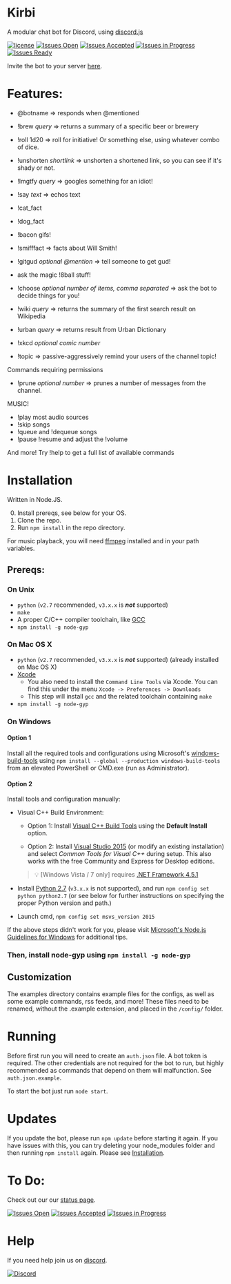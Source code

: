 # Kirbi
A modular chat bot for Discord, using [discord.js](https://github.com/hydrabolt/discord.js/)

[![license](https://img.shields.io/github/license/richardson-media-house/kirbi.svg?style=flat-square&colorB=00aaff)](https://github.com/richardson-media-house/kirbi) [![Issues Open](https://img.shields.io/github/issues-raw/richardson-media-house/kirbi.svg?style=flat-square&label=issues%20open&colorB=ff0000)](https://waffle.io/richardson-media-house/kirbi) [![Issues Accepted](https://img.shields.io/github/issues-raw/richardson-media-house/kirbi/accepted.svg?style=flat-square&label=issues%20reviewed&colorB=00aaff)](https://waffle.io/richardson-media-house/kirbi) [![Issues in Progress](https://img.shields.io/github/issues-raw/richardson-media-house/kirbi/in-progress.svg?style=flat-square&label=issues%20in%20progress&colorB=0000ff)](http://waffle.io/richardson-media-house/kirbi) [![Issues Ready](https://img.shields.io/github/issues-raw/richardson-media-house/kirbi/ready-for-review.svg?style=flat-square&label=issues%20ready&colorB=ff00aa)](http://waffle.io/richardson-media-house/kirbi)

Invite the bot to your server [here](https://discordapp.com/oauth2/authorize?client_id=345207331295854593&scope=bot&permissions=66186303).

# Features:

- @botname => responds when @mentioned

- !brew *query* => returns a summary of a specific beer or brewery

- !roll 1d20 => roll for initiative! Or something else, using whatever combo of dice.

- !unshorten *shortlink* => unshorten a shortened link, so you can see if it's shady or not.

- !lmgtfy *query* => googles something for an idiot!

- !say *text* => echos text

- !cat_fact

- !dog_fact

- !bacon gifs!

- !smifffact => facts about Will Smith!

- !gitgud *optional @mention* => tell someone to get gud!

- ask the magic !8ball stuff!

- !choose *optional number of items, comma separated* => ask the bot to decide things for you!

- !wiki *query* => returns the summary of the first search result on Wikipedia

- !urban *query* => returns result from Urban Dictionary

- !xkcd *optional comic number*

- !topic => passive-aggressively remind your users of the channel topic!

Commands requiring permissions
- !prune *optional number* => prunes a number of messages from the channel.

MUSIC!
- !play most audio sources
- !skip songs
- !queue and !dequeue songs
- !pause !resume and adjust the !volume

And more! Try !help to get a full list of available commands

# Installation

Written in Node.JS.

0. Install prereqs, see below for your OS.
1. Clone the repo.
2. Run `npm install` in the repo directory.

For music playback, you will need [ffmpeg](https://www.ffmpeg.org/download.html) installed and in your path variables.

## Prereqs:

### On Unix

   * `python` (`v2.7` recommended, `v3.x.x` is __*not*__ supported)
   * `make`
   * A proper C/C++ compiler toolchain, like [GCC](https://gcc.gnu.org)
   * `npm install -g node-gyp`

### On Mac OS X

   * `python` (`v2.7` recommended, `v3.x.x` is __*not*__ supported) (already installed on Mac OS X)
   * [Xcode](https://developer.apple.com/xcode/download/)
     * You also need to install the `Command Line Tools` via Xcode. You can find this under the menu `Xcode -> Preferences -> Downloads`
     * This step will install `gcc` and the related toolchain containing `make`
   * `npm install -g node-gyp`

### On Windows

#### Option 1

Install all the required tools and configurations using Microsoft's [windows-build-tools](https://github.com/felixrieseberg/windows-build-tools) using `npm install --global --production windows-build-tools` from an elevated PowerShell or CMD.exe (run as Administrator).

#### Option 2

Install tools and configuration manually:
   * Visual C++ Build Environment:
     * Option 1: Install [Visual C++ Build Tools](http://landinghub.visualstudio.com/visual-cpp-build-tools) using the **Default Install** option.

     * Option 2: Install [Visual Studio 2015](https://www.visualstudio.com/products/visual-studio-community-vs) (or modify an existing installation) and select *Common Tools for Visual C++* during setup. This also works with the free Community and Express for Desktop editions.

     > :bulb: [Windows Vista / 7 only] requires [.NET Framework 4.5.1](http://www.microsoft.com/en-us/download/details.aspx?id=40773)

   * Install [Python 2.7](https://www.python.org/downloads/) (`v3.x.x` is not supported), and run `npm config set python python2.7` (or see below for further instructions on specifying the proper Python version and path.)
   * Launch cmd, `npm config set msvs_version 2015`

   If the above steps didn't work for you, please visit [Microsoft's Node.js Guidelines for Windows](https://github.com/Microsoft/nodejs-guidelines/blob/master/windows-environment.md#compiling-native-addon-modules) for additional tips.

### Then, install node-gyp using `npm install -g node-gyp`

## Customization
The examples directory contains example files for the configs, as well as some example commands, rss feeds, and more! These files need to be renamed, without the .example extension, and placed in the `/config/` folder.

# Running
Before first run you will need to create an `auth.json` file. A bot token is required. The other credentials are not required for the bot to run, but highly recommended as commands that depend on them will malfunction. See `auth.json.example`.

To start the bot just run
`node start`.

# Updates
If you update the bot, please run `npm update` before starting it again. If you have
issues with this, you can try deleting your node_modules folder and then running
`npm install` again. Please see [Installation](#Installation).

# To Do:
Check out our our [status page](https://waffle.io/richardson-media-house/kirbi).

[![Issues Open](https://img.shields.io/github/issues-raw/richardson-media-house/kirbi.svg?style=flat-square&label=issues%20open&colorB=ff0000)](https://waffle.io/richardson-media-house/kirbi) [![Issues Accepted](https://img.shields.io/github/issues-raw/richardson-media-house/kirbi/accepted.svg?style=flat-square&label=issues%20reviewed&colorB=00aaff)](https://waffle.io/richardson-media-house/kirbi) [![Issues in Progress](https://img.shields.io/github/issues-raw/richardson-media-house/kirbi/in-progress.svg?style=flat-square&label=issues%20in%20progress&colorB=0000ff)](http://waffle.io/richardson-media-house/kirbi)

# Help
If you need help join us on [discord](https://discord.gg/A8a2yeP).

[![Discord](https://img.shields.io/discord/294483428651302924.svg?style=flat-square)](https://discord.gg/A8a2yeP)
